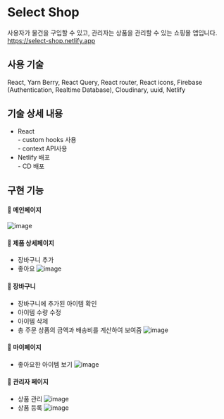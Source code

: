 # Select Shop
사용자가 물건을 구입할 수 있고, 관리자는 상품을 관리할 수 있는 쇼핑몰 앱입니다.   
https://select-shop.netlify.app

## 사용 기술
React, Yarn Berry, React Query, React router, React icons, Firebase (Authentication, Realtime Database), Cloudinary, uuid, Netlify

## 기술 상세 내용
- React   
       - custom hooks 사용   
       - context API사용   
- Netlify 배포   
       - CD 배포


## 구현 기능
#### 🔹 메인페이지
![image](https://user-images.githubusercontent.com/45534877/222658547-432ee6f4-80f8-4339-a747-9cf90d9fca70.png)   
   
#### 🔹 제품 상세페이지
- 장바구니 추가
- 좋아요
![image](https://user-images.githubusercontent.com/45534877/222659373-2de7f5d0-0567-480e-92b5-c359b70c5009.png)   
       
#### 🔹 장바구니
- 장바구니에 추가된 아이템 확인
- 아이템 수량 수정
- 아이템 삭제
- 총 주문 상품의 금액과 배송비를 계산하여 보여줌
![image](https://user-images.githubusercontent.com/45534877/222659456-3ccad64f-6ae1-4e00-a19f-7eefddc55a72.png)   
       
#### 🔹 마이페이지
- 좋아요한 아이템 보기
![image](https://user-images.githubusercontent.com/45534877/222665682-08c64296-9ad2-4243-8d56-ebb83d2a7d82.png)   
       
#### 🔹 관리자 페이지
  - 상품 관리
![image](https://user-images.githubusercontent.com/45534877/222665838-b509188f-eb2f-47fa-9834-feed9d85e488.png)   
  - 상품 등록
![image](https://user-images.githubusercontent.com/45534877/222665871-e4975c68-94dc-4c87-af1d-771923f31890.png)
